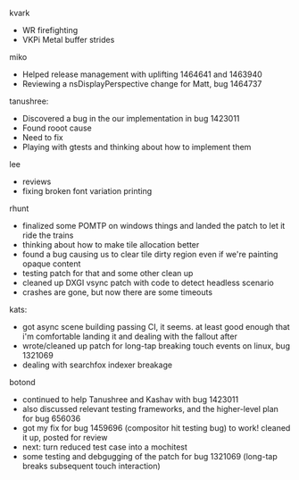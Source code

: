 kvark
* WR firefighting
* VKPi Metal buffer strides



miko
* Helped release management with uplifting 1464641 and 1463940
* Reviewing a nsDisplayPerspective change for Matt, bug 1464737



tanushree:
* Discovered a bug in the our implementation in bug 1423011
* Found rooot cause 
* Need to fix
* Playing with gtests and thinking about how to implement them 



lee
* reviews
* fixing broken font variation printing



rhunt
* finalized some POMTP on windows things and landed the patch to let it ride the trains
* thinking about how to make tile allocation better
* found a bug causing us to clear tile dirty region even if we're painting opaque content
* testing patch for that and some other clean up
* cleaned up DXGI vsync patch with code to detect headless scenario
* crashes are gone, but now there are some timeouts



kats:
* got async scene building passing CI, it seems. at least good enough that i'm comfortable landing it and dealing with the fallout after
* wrote/cleaned up patch for long-tap breaking touch events on linux, bug 1321069
* dealing with searchfox indexer breakage



botond
* continued to help Tanushree and Kashav with bug 1423011 
* also discussed relevant testing frameworks, and the higher-level plan for bug 656036 
* got my fix for bug 1459696 (compositor hit testing bug) to work! cleaned it up, posted for review 
* next: turn reduced test case into a mochitest 
* some testing and debgugging of the patch for bug 1321069 (long-tap breaks subsequent touch interaction)







